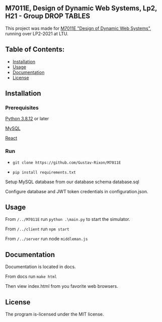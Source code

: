 ## M7011E, Design of Dynamic Web Systems, Lp2, H21 - Group DROP TABLES

This project was made for [M7011E "Design of Dynamic Web Systems"](https://www.ltu.se/edu/course/M70/M7011E/M7011E-Design-av-dynamiska-webbsystem-1.68712?kursView=kursplan&l=en), running over LP2-2021 at LTU.

## Table of Contents:

-  [Installation](#installation)
-  [Usage](#usage)
-  [Documentation](#documentation)
-  [License](#license)


## Installation

### Prerequisites
  [Python 3.8.12](https://www.python.org/) or later
  
  [MySQL](https://www.mysql.com/)
  
  [React](https://reactjs.org/)

### Run
  * `git clone https://github.com/Gustav-Rixon/M7011E`
  
  * `pip install requirements.txt`
  
  Setup MySQL database from our database schema database.sql
  
  Configure database and JWT token credentials in configuration.json.
  
## Usage

From `/../M7011E` run `python .\main.py` to start the simulator.

From `/../client` run `npm start`

From `/../server` run node `middleman.js`

## Documentation

Documentation is located in docs.

From docs run `make html`

Then view index.html from you favorite web browsers.

## License

The program is-licensed under the MIT license.
